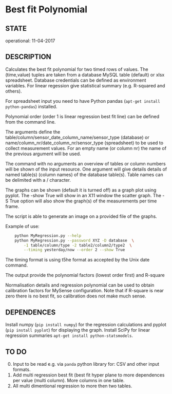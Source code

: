 # Best fit Polynomial
## STATE
operational: 11-04-2017
## DESCRIPTION
Calculates the best fit polynomial for two timed rows of values. The (time,value) tuples are taken from a database MySQL table (default) or xlsx spreadsheet. Database credentials can be defined as environment variables.
For linear regession give statistical summary (e.g. R-squared and others).

For spreadsheet input you need to have Python pandas (`apt-get install python-pandas`) installed.

Polynomial order (order 1 is linear regression best fit line) can be defined from the command line.

The arguments define the table/column/sensor_date_column_name/sensor_type (database) or name/column_nr/date_column_nr/sensor_type (spreadsheet) to be used to collect measurement values. For an empty name (or column nr)  the name of the previous argument will be used.

The command with no arguments an overview of tables or column numbers will be shown of the input resource. One argument will give details details of named table(s) (column names) of the database table(s). Table names can be delimited with a / character. 

The graphs can be shown (default it is turned off) as a graph plot using pyplot.
The -show True will show in an X11 window the scatter graph. The -S True option will also show the graph(s) of the measurements per time frame.

The script is able to generate an image on a provided file of the graphs.

Example of use:
```bash
    python MyRegression.py --help
    python MyRegression.py --password XYZ -D database  \
        -1 table/column/type -2 table2/column2/type2  \
        --timing yesterday/now --order 2 --show True
```
The timing format is using t5he format as accepted by the Unix date command.

The output provide the polynomial factors (lowest order first) and R-square

Normalisation details and regression polynomial can be used to obtain calibration factors for MySense configuration. Note that if R-square is near zero there is no best fit, so calibration does not make much sense.
## DEPENDENCES
Install numpy (`pip install numpy`) for the regression calculations and pyplot (`pip install pyplot`) for displaying the graph.
Install SciPy for linear regression summaries `apt-get install python-statsmodels`.
## TO DO
0. Input to be read e.g. via `panda` python library for: CSV and other input formats.
1. Add multi regression best fit (best fit hyper plane to more dependences per value (multi column). More columns in one table.
2. All multi dimentional regression to more then two tables.

